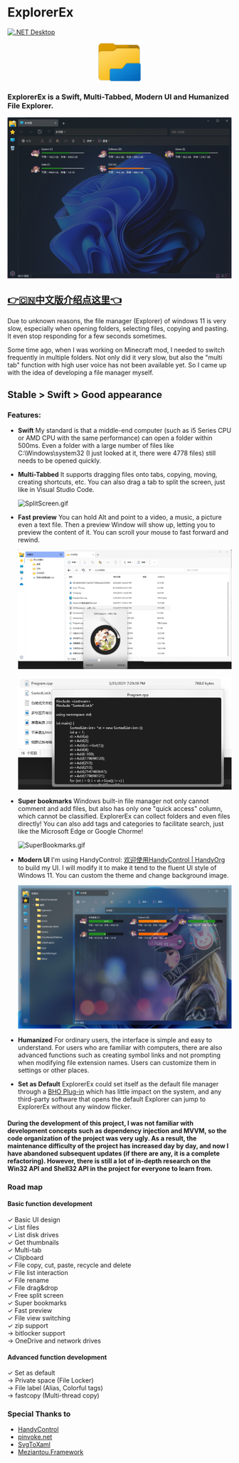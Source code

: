 # ExplorerEx

[![.NET Desktop](https://github.com/DearVa/ExplorerEx/actions/workflows/dotnet-desktop.yml/badge.svg)](https://github.com/DearVa/ExplorerEx/actions/workflows/dotnet-desktop.yml)

<div align="center">    
  <img src="https://raw.githubusercontent.com/DearVa/ExplorerEx/master/ExplorerEx/Assets/Image/Icon.png" width="100" height="90" alt="Icon" align=center />
</div>

### ExplorerEx is a Swift, Multi-Tabbed, Modern UI and Humanized File Explorer.
![Preview](https://raw.githubusercontent.com/DearVa/ExplorerEx/master/Images/preview.png)

## [👉🇨🇳中文版介绍点这里👈](https://github.com/DearVa/ExplorerEx/blob/master/Readme_zh_CN.md)

Due to unknown reasons, the file manager (Explorer) of windows 11 is very slow, especially when opening folders, selecting files, copying and pasting. It even stop responding for a few seconds sometimes.

Some time ago, when I was working on Minecraft mod, I needed to switch frequently in multiple folders. Not only did it very slow, but also the "multi tab" function with high user voice has not been available yet. So I came up with the idea of developing a file manager myself.

## Stable > Swift > Good appearance

### Features:

* **Swift** My standard is that a middle-end computer (such as i5 Series CPU or AMD CPU with the same performance) can open a folder within 500ms. Even a folder with a large number of files like C:\Windows\system32 (I just looked at it, there were 4778 files) still needs to be opened quickly.

* **Multi-Tabbed** It supports dragging files onto tabs, copying, moving, creating shortcuts, etc. You can also drag a tab to split the screen, just like in Visual Studio Code.

  ![SplitScreen.gif](https://raw.githubusercontent.com/DearVa/ExplorerEx/master/Images/SplitScreen.gif)

* **Fast preview** You can hold Alt and point to a video, a music, a picture even a text file. Then a preview Window will show up, letting you to preview the content of it. You can scroll your mouse to fast forward and rewind.

  ![FastPreview0](https://github.com/DearVa/ExplorerEx/blob/master/Images/FastPreview0.png)

  ![FastPreview1](https://github.com/DearVa/ExplorerEx/blob/master/Images/FastPreview1.png)

* **Super bookmarks** Windows built-in file manager not only cannot comment and add files, but also has only one "quick access" column, which cannot be classified. ExplorerEx can collect folders and even files directly! You can also add tags and categories to facilitate search, just like the Microsoft Edge or Google Chorme!

  ![SuperBookmarks.gif](https://raw.githubusercontent.com/DearVa/ExplorerEx/master/Images/SuperBookmarks.gif)

* **Modern UI** I'm using HandyControl: [欢迎使用HandyControl | HandyOrg](https://handyorg.github.io/handycontrol/) to build my UI. I will modify it to make it tend to the fluent UI style of Windows 11. You can custom the theme and change background image.

  ![ThemeCustom](https://raw.githubusercontent.com/DearVa/ExplorerEx/master/Images/ThemeCustom.png)

* **Humanized** For ordinary users, the interface is simple and easy to understand. For users who are familiar with computers, there are also advanced functions such as creating symbol links and not prompting when modifying file extension names. Users can customize them in settings or other places.

* **Set as Default** ExplorerEx could set itself as the default file manager through a [BHO Plug-in](https://github.com/DearVa/ExplorerEx/tree/master/ExplorerProxy) which has little impact on the system, and any third-party software that opens the default Explorer can jump to ExplorerEx without any window flicker.

#### During the development of this project, I was not familiar with development concepts such as dependency injection and MVVM, so the code organization of the project was very ugly. As a result, the maintenance difficulty of the project has increased day by day, and now I have abandoned subsequent updates (if there are any, it is a complete refactoring). However, there is still a lot of in-depth research on the Win32 API and Shell32 API in the project for everyone to learn from.

### Road map
#### Basic function development

✓ Basic UI design  
✓ List files  
✓ List disk drives  
✓ Get thumbnails  
✓ Multi-tab  
✓ Clipboard  
✓ File copy, cut, paste, recycle and delete  
✓ File list interaction  
✓ File rename  
✓ File drag&drop  
✓ Free split screen  
✓ Super bookmarks  
✓ Fast preview  
✓ File view switching  
✓ zip support  
→ bitlocker support  
→ OneDrive and network drives  

#### Advanced function development
✓ Set as default  
→ Private space (File Locker)  
→ File label (Alias, Colorful tags)  
→ fastcopy (Multi-thread copy)   


### Special Thanks to
* [HandyControl](https://github.com/HandyOrg/HandyControl)
* [pinvoke.net](https://www.pinvoke.net/)
* [SvgToXaml](https://github.com/BerndK/SvgToXaml)
* [Meziantou.Framework](https://github.com/meziantou/Meziantou.Framework)
